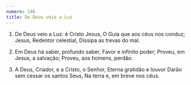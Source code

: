 ```yaml
---
numero: 146
title: De Deus veio a Luz
---
```

1. De Deus veio a Luz: é Cristo Jesus,
O Guia que aos céus nos conduz;
Jesus, Redentor celestial,
Dissipa as trevas do mal.

2. Em Deus há saber, profundo saber,
Favor e infinito poder;
Proveu, em Jesus, a salvação;
Proveu, aos homens, perdão.

3. A Deus, Criador, e a Cristo, o Senhor,
Eterna gratidão e louvor
Darão sem cessar os santos Seus,
Na terra e, em breve nos céus.
